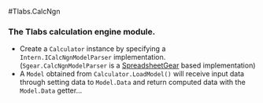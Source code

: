 ﻿#Tlabs.CalcNgn

### The Tlabs calculation engine module.

* Create a `Calculator` instance by specifying a `Intern.ICalcNgnModelParser` implementation.  
  (`Sgear.CalcNgnModelParser` is a [SpreadsheetGear](https://www.spreadsheetgear.com) based implementation)
* A `Model` obtained from `Calculator.LoadModel()` will receive input data through setting data to `Model.Data`
  and return computed data with the `Model.Data` getter...

